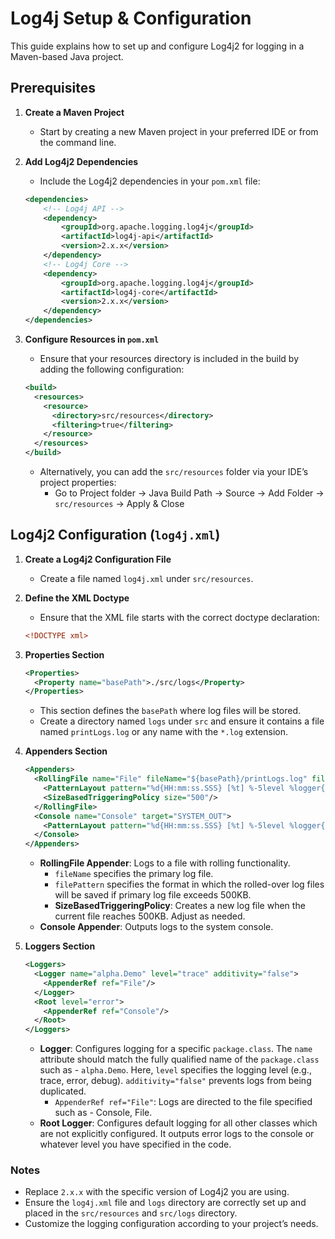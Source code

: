 # Log4j Setup & Configuration

This guide explains how to set up and configure Log4j2 for logging in a Maven-based Java project.

## Prerequisites

1. **Create a Maven Project**
   - Start by creating a new Maven project in your preferred IDE or from the command line.

2. **Add Log4j2 Dependencies**
   - Include the Log4j2 dependencies in your `pom.xml` file:

   ```xml
   <dependencies>
       <!-- Log4j API -->
       <dependency>
           <groupId>org.apache.logging.log4j</groupId>
           <artifactId>log4j-api</artifactId>
           <version>2.x.x</version>
       </dependency>
       <!-- Log4j Core -->
       <dependency>
           <groupId>org.apache.logging.log4j</groupId>
           <artifactId>log4j-core</artifactId>
           <version>2.x.x</version>
       </dependency>
   </dependencies>
   ```

3. **Configure Resources in `pom.xml`**
   - Ensure that your resources directory is included in the build by adding the following configuration:

   ```xml
   <build>
     <resources>
       <resource>
         <directory>src/resources</directory>
         <filtering>true</filtering>
       </resource>
     </resources>
   </build>
   ```

   - Alternatively, you can add the `src/resources` folder via your IDE’s project properties:
     - Go to Project folder -> Java Build Path -> Source -> Add Folder -> `src/resources` -> Apply & Close

## Log4j2 Configuration (`log4j.xml`)

1. **Create a Log4j2 Configuration File**
   - Create a file named `log4j.xml` under `src/resources`.

2. **Define the XML Doctype**
   - Ensure that the XML file starts with the correct doctype declaration:

   ```xml
   <!DOCTYPE xml>
   ```

3. **Properties Section**

   ```xml
   <Properties>
     <Property name="basePath">./src/logs</Property>
   </Properties>
   ```

   - This section defines the `basePath` where log files will be stored.
   - Create a directory named `logs` under `src` and ensure it contains a file named `printLogs.log` or any name with the `*.log` extension.

4. **Appenders Section**

   ```xml
   <Appenders>
     <RollingFile name="File" fileName="${basePath}/printLogs.log" filePattern="${basePath}/prints-%d{yyyy-MM-dd}.log">
       <PatternLayout pattern="%d{HH:mm:ss.SSS} [%t] %-5level %logger{36} - %msg%n"/>
       <SizeBasedTriggeringPolicy size="500"/>
     </RollingFile>
     <Console name="Console" target="SYSTEM_OUT">
       <PatternLayout pattern="%d{HH:mm:ss.SSS} [%t] %-5level %logger{36} - %msg%n"/>
     </Console>
   </Appenders>
   ```

   - **RollingFile Appender**: Logs to a file with rolling functionality. 
     - `fileName` specifies the primary log file.
     - `filePattern` specifies the format in which the rolled-over log files will be saved if primary log file exceeds 500KB.
     - **SizeBasedTriggeringPolicy**: Creates a new log file when the current file reaches 500KB. Adjust as needed.
   - **Console Appender**: Outputs logs to the system console.

5. **Loggers Section**

   ```xml
   <Loggers>
     <Logger name="alpha.Demo" level="trace" additivity="false">
       <AppenderRef ref="File"/>
     </Logger>
     <Root level="error">
       <AppenderRef ref="Console"/>
     </Root>
   </Loggers>
   ```

   - **Logger**: Configures logging for a specific `package.class`. The `name` attribute should match the fully qualified name of the `package.class` such as - `alpha.Demo`. Here, `level` specifies the logging level (e.g., trace, error, debug). `additivity="false"` prevents logs from being duplicated.
     - `AppenderRef ref="File"`: Logs are directed to the file specified such as - Console, File.
   - **Root Logger**: Configures default logging for all other classes which are not explicitly configured. It outputs error logs to the console or whatever level you have specified in the code.



### Notes

- Replace `2.x.x` with the specific version of Log4j2 you are using.
- Ensure the `log4j.xml` file and `logs` directory are correctly set up and placed in the `src/resources` and `src/logs` directory.
- Customize the logging configuration according to your project’s needs.
